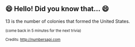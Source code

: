 ## :smile: Hello! Did you know that... :smile:
13 is the number of colonies that formed the United States.

<sup>(come back in 5 minutes for the next trivia)</sup>


<sup>Credits: http://numbersapi.com</sup>
